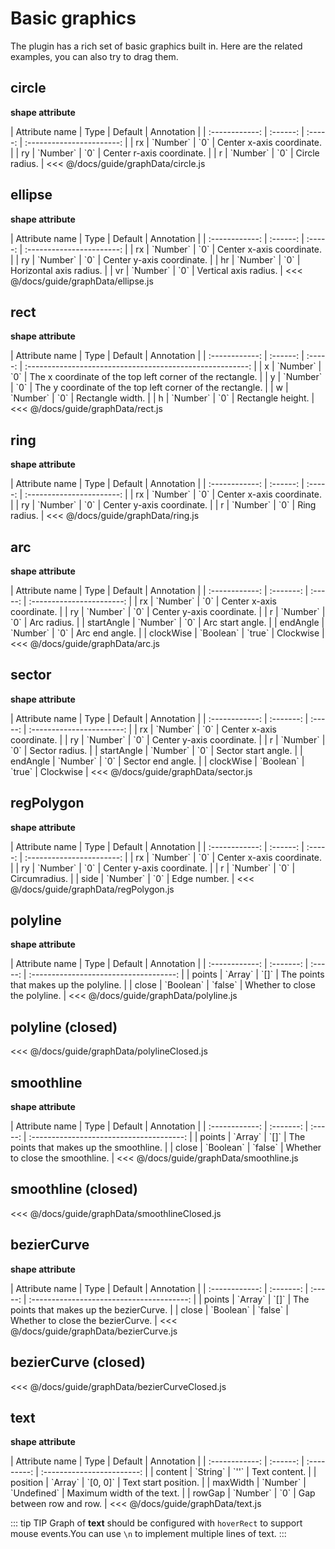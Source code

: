 # Basic graphics

The plugin has a rich set of basic graphics built in. Here are the related examples, you can also try to drag them.

## circle

**shape attribute**

<full-width-table>
| Attribute name |   Type   | Default |        Annotation         |
| :------------: | :------: | :-----: | :-----------------------: |
|       rx       | `Number` |   `0`   | Center x-axis coordinate. |
|       ry       | `Number` |   `0`   | Center r-axis coordinate. |
|       r        | `Number` |   `0`   |      Circle radius.       |
</full-width-table>

<demo :config="circle" />

<fold-box title="Click to expand or collapse">
<<< @/docs/guide/graphData/circle.js
</fold-box>

## ellipse

**shape attribute**

<full-width-table>
| Attribute name |   Type   | Default |        Annotation         |
| :------------: | :------: | :-----: | :-----------------------: |
|       rx       | `Number` |   `0`   | Center x-axis coordinate. |
|       ry       | `Number` |   `0`   | Center y-axis coordinate. |
|       hr       | `Number` |   `0`   |  Horizontal axis radius.  |
|       vr       | `Number` |   `0`   |   Vertical axis radius.   |
</full-width-table>

<demo :config="ellipse" />

<fold-box title="Click to expand or collapse">
<<< @/docs/guide/graphData/ellipse.js
</fold-box>

## rect

**shape attribute**

<full-width-table>
| Attribute name |   Type   | Default |                        Annotation                         |
| :------------: | :------: | :-----: | :-------------------------------------------------------: |
|       x        | `Number` |   `0`   | The x coordinate of the top left corner of the rectangle. |
|       y        | `Number` |   `0`   | The y coordinate of the top left corner of the rectangle. |
|       w        | `Number` |   `0`   |                     Rectangle width.                      |
|       h        | `Number` |   `0`   |                     Rectangle height.                     |
</full-width-table>

<demo :config="rect" />

<fold-box  title="Click to expand or collapse">
<<< @/docs/guide/graphData/rect.js
</fold-box>

## ring

**shape attribute**

<full-width-table>
| Attribute name |   Type   | Default |        Annotation         |
| :------------: | :------: | :-----: | :-----------------------: |
|       rx       | `Number` |   `0`   | Center x-axis coordinate. |
|       ry       | `Number` |   `0`   | Center y-axis coordinate. |
|       r        | `Number` |   `0`   |       Ring radius.        |
</full-width-table>

<demo :config="ring" />

<fold-box title="Click to expand or collapse">
<<< @/docs/guide/graphData/ring.js
</fold-box>

## arc

**shape attribute**

<full-width-table>
| Attribute name |   Type    | Default |        Annotation         |
| :------------: | :-------: | :-----: | :-----------------------: |
|       rx       | `Number`  |   `0`   | Center x-axis coordinate. |
|       ry       | `Number`  |   `0`   | Center y-axis coordinate. |
|       r        | `Number`  |   `0`   |        Arc radius.        |
|   startAngle   | `Number`  |   `0`   |     Arc start angle.      |
|    endAngle    | `Number`  |   `0`   |      Arc end angle.       |
|   clockWise    | `Boolean` | `true`  |         Clockwise         |
</full-width-table>

<demo :config="arc" />

<fold-box title="Click to expand or collapse">
<<< @/docs/guide/graphData/arc.js
</fold-box>

## sector

**shape attribute**

<full-width-table>
| Attribute name |   Type    | Default |        Annotation         |
| :------------: | :-------: | :-----: | :-----------------------: |
|       rx       | `Number`  |   `0`   | Center x-axis coordinate. |
|       ry       | `Number`  |   `0`   | Center y-axis coordinate. |
|       r        | `Number`  |   `0`   |      Sector radius.       |
|   startAngle   | `Number`  |   `0`   |    Sector start angle.    |
|    endAngle    | `Number`  |   `0`   |     Sector end angle.     |
|   clockWise    | `Boolean` | `true`  |         Clockwise         |
</full-width-table>

<demo :config="sector" />

<fold-box title="Click to expand or collapse">
<<< @/docs/guide/graphData/sector.js
</fold-box>

## regPolygon

**shape attribute**

<full-width-table>
| Attribute name |   Type   | Default |        Annotation         |
| :------------: | :------: | :-----: | :-----------------------: |
|       rx       | `Number` |   `0`   | Center x-axis coordinate. |
|       ry       | `Number` |   `0`   | Center y-axis coordinate. |
|       r        | `Number` |   `0`   |       Circumradius.       |
|      side      | `Number` |   `0`   |       Edge number.        |
</full-width-table>

<demo :config="regPolygon" />

<fold-box title="Click to expand or collapse">
<<< @/docs/guide/graphData/regPolygon.js
</fold-box>

## polyline

**shape attribute**

<full-width-table>
| Attribute name |   Type    | Default |               Annotation               |
| :------------: | :-------: | :-----: | :------------------------------------: |
|     points     |  `Array`  |  `[]`   | The points that makes up the polyline. |
|     close      | `Boolean` | `false` |     Whether to close the polyline.     |
</full-width-table>

<demo :config="polyline" />

<fold-box title="Click to expand or collapse">
<<< @/docs/guide/graphData/polyline.js
</fold-box>

## polyline (closed)

<demo :config="polylineClosed" />

<fold-box title="Click to expand or collapse">
<<< @/docs/guide/graphData/polylineClosed.js
</fold-box>

## smoothline

**shape attribute**

<full-width-table>
| Attribute name |   Type    | Default |                Annotation                |
| :------------: | :-------: | :-----: | :--------------------------------------: |
|     points     |  `Array`  |  `[]`   | The points that makes up the smoothline. |
|     close      | `Boolean` | `false` |     Whether to close the smoothline.     |
</full-width-table>

<demo :config="smoothline" />

<fold-box title="Click to expand or collapse">
<<< @/docs/guide/graphData/smoothline.js
</fold-box>

## smoothline (closed)

<demo :config="smoothlineClosed" />

<fold-box title="Click to expand or collapse">
<<< @/docs/guide/graphData/smoothlineClosed.js
</fold-box>

## bezierCurve

**shape attribute**

<full-width-table>
| Attribute name |   Type    | Default |                Annotation                 |
| :------------: | :-------: | :-----: | :---------------------------------------: |
|     points     |  `Array`  |  `[]`   | The points that makes up the bezierCurve. |
|     close      | `Boolean` | `false` |     Whether to close the bezierCurve.     |
</full-width-table>

<demo :config="bezierCurve" />

<fold-box title="Click to expand or collapse">
<<< @/docs/guide/graphData/bezierCurve.js
</fold-box>

## bezierCurve (closed)

<demo :config="bezierCurveClosed" />

<fold-box title="Click to expand or collapse">
<<< @/docs/guide/graphData/bezierCurveClosed.js
</fold-box>

## text

**shape attribute**

<full-width-table>
| Attribute name |   Type   |   Default   |         Annotation         |
| :------------: | :------: | :---------: | :------------------------: |
|    content     | `String` |    `''`     |       Text content.        |
|    position    | `Array`  |  `[0, 0]`   |    Text start position.    |
|    maxWidth    | `Number` | `Undefined` | Maximum width of the text. |
|     rowGap     | `Number` |     `0`     |  Gap between row and row.  |
</full-width-table>

<demo :config="text" />

<fold-box title="Click to expand or collapse">
<<< @/docs/guide/graphData/text.js
</fold-box>

::: tip TIP
Graph of **text** should be configured with `hoverRect` to support mouse events.You can use `\n` to implement multiple lines of text.
:::

<script>

import circle from './graphData/circle.js'
import ellipse from './graphData/ellipse.js'
import rect from './graphData/rect.js'
import ring from './graphData/ring.js'
import arc from './graphData/arc.js'
import sector from './graphData/sector.js'
import regPolygon from './graphData/regPolygon.js'
import polyline from './graphData/polyline.js'
import polylineClosed from './graphData/polylineClosed.js'
import smoothline from './graphData/smoothline.js'
import smoothlineClosed from './graphData/smoothlineClosed.js'
import bezierCurve from './graphData/bezierCurve.js'
import bezierCurveClosed from './graphData/bezierCurveClosed.js'
import text from './graphData/text.js'

export default {
  data () {
    return {
      circle,
      ellipse,
      rect,
      ring,
      arc,
      sector,
      regPolygon,
      polyline,
      polylineClosed,
      smoothline,
      smoothlineClosed,
      bezierCurve,
      bezierCurveClosed,
      text
    }
  }
}

</script>